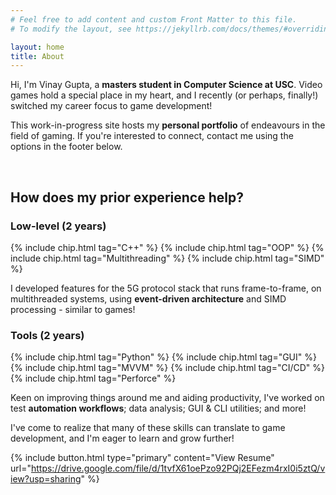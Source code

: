 ```yaml
---
# Feel free to add content and custom Front Matter to this file.
# To modify the layout, see https://jekyllrb.com/docs/themes/#overriding-theme-defaults

layout: home
title: About
---
```


Hi, I'm Vinay Gupta, a **masters student in Computer Science at USC**. Video games hold a special place in my heart, and I recently (or perhaps, finally!) switched my career focus to game development!

This work-in-progress site hosts my **personal portfolio** of endeavours in the field of gaming. If you're interested to connect, contact me using the options in the footer below.

<BR>

## How does my prior experience help?

<div class="two-column-cards">
    <div>
        <h3>Low-level (2 years)</h3>
        {% include chip.html tag="C++" %}
        {% include chip.html tag="OOP" %}
        {% include chip.html tag="Multithreading" %}
        {% include chip.html tag="SIMD" %}
        <p>I developed features for the 5G protocol stack that runs frame-to-frame, on multithreaded systems, using <strong>event-driven architecture</strong> and SIMD processing - similar to games!</p>
    </div>
    <div>
        <h3>Tools (2 years)</h3>
        {% include chip.html tag="Python" %}
        {% include chip.html tag="GUI" %}
        {% include chip.html tag="MVVM" %}
        {% include chip.html tag="CI/CD" %}
        {% include chip.html tag="Perforce" %}
        <p>Keen on improving things around me and aiding productivity, I've worked on test <strong>automation workflows</strong>; data analysis; GUI & CLI utilities; and more!</p>
    </div>
</div>

I've come to realize that many of these skills can translate to game development, and I'm eager to learn and grow further!

{% include button.html type="primary" content="View Resume" url="https://drive.google.com/file/d/1tvfX61oePzo92PQj2EFezm4rxI0i5ztQ/view?usp=sharing" %}
